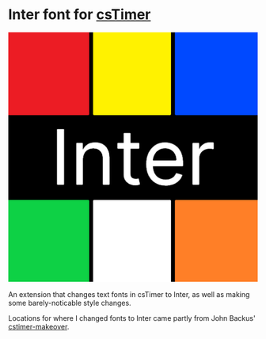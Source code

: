 # Inter font for [csTimer](https://cstimer.net)

![icon](./source/icon.png)

An extension that changes text fonts in csTimer to Inter, as well as making some barely-noticable style changes.

Locations for where I changed fonts to Inter came partly from John Backus' [cstimer-makeover](https://github.com/backus/cstimer-makeover). 
